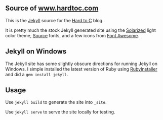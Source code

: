 
Source of www.hardtoc.com
-------------------------

This is the [Jekyll](https://jekyllrb.com/) source for the
[Hard to C](http://www.hardtoc.com/) blog.

It is pretty much the stock Jekyll generated site using the
[Solarized](http://ethanschoonover.com/solarized) light color theme,
[Source](https://github.com/adobe-fonts) fonts, and a few icons from
[Font Awesome](https://fortawesome.github.io/Font-Awesome/).


Jekyll on Windows
-----------------

The Jekyll site has some slightly obscure directions for running Jekyll on
Windows. I simple installed the latest version of Ruby using
[RubyInstaller](http://rubyinstaller.org/) and did a `gem install jekyll`.


Usage
-----

Use `jekyll build` to generate the site into `_site`.

Use `jekyll serve` to serve the site locally for testing.
